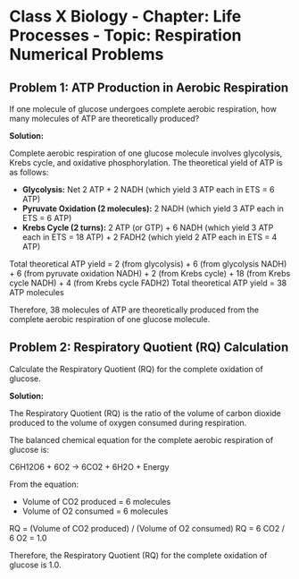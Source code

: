 # Class X Biology - Chapter: Life Processes - Topic: Respiration Numerical Problems

## Problem 1: ATP Production in Aerobic Respiration

If one molecule of glucose undergoes complete aerobic respiration, how many molecules of ATP are theoretically produced?

**Solution:**

Complete aerobic respiration of one glucose molecule involves glycolysis, Krebs cycle, and oxidative phosphorylation. The theoretical yield of ATP is as follows:

*   **Glycolysis:** Net 2 ATP + 2 NADH (which yield 3 ATP each in ETS = 6 ATP)
*   **Pyruvate Oxidation (2 molecules):** 2 NADH (which yield 3 ATP each in ETS = 6 ATP)
*   **Krebs Cycle (2 turns):** 2 ATP (or GTP) + 6 NADH (which yield 3 ATP each in ETS = 18 ATP) + 2 FADH2 (which yield 2 ATP each in ETS = 4 ATP)

Total theoretical ATP yield = 2 (from glycolysis) + 6 (from glycolysis NADH) + 6 (from pyruvate oxidation NADH) + 2 (from Krebs cycle) + 18 (from Krebs cycle NADH) + 4 (from Krebs cycle FADH2)
Total theoretical ATP yield = 38 ATP molecules

Therefore, 38 molecules of ATP are theoretically produced from the complete aerobic respiration of one glucose molecule.

## Problem 2: Respiratory Quotient (RQ) Calculation

Calculate the Respiratory Quotient (RQ) for the complete oxidation of glucose.

**Solution:**

The Respiratory Quotient (RQ) is the ratio of the volume of carbon dioxide produced to the volume of oxygen consumed during respiration.

The balanced chemical equation for the complete aerobic respiration of glucose is:

C6H12O6 + 6O2 → 6CO2 + 6H2O + Energy

From the equation:
*   Volume of CO2 produced = 6 molecules
*   Volume of O2 consumed = 6 molecules

RQ = (Volume of CO2 produced) / (Volume of O2 consumed)
RQ = 6 CO2 / 6 O2 = 1.0

Therefore, the Respiratory Quotient (RQ) for the complete oxidation of glucose is 1.0.